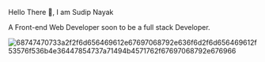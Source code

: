 Hello There 👋, I am Sudip Nayak 

A Front-end Web Developer soon to be a full stack Developer.

![68747470733a2f2f6d656469612e67697068792e636f6d2f6d656469612f53576f536b4e36447854737a71494b4571762f67697068792e676966](https://user-images.githubusercontent.com/81667491/170886465-36bd5257-b523-4b02-b3e6-d504d43daac1.gif)

